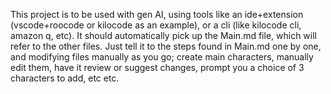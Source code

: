 This project is to be used with gen AI, using tools like an ide+extension (vscode+roocode or kilocode as an example), or a cli (like kilocode cli, amazon q, etc).
It should automatically pick up the Main.md file, which will refer to the other files.
Just tell it to the steps found in Main.md one by one, and modifying files manually as you go; create main characters, manually edit them, have it review or suggest changes, prompt you a choice of 3 characters to add, etc etc.
